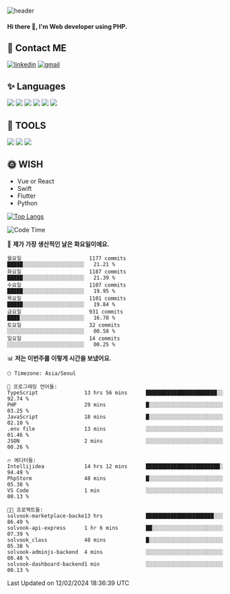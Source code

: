 ![header](https://capsule-render.vercel.app/api?type=waving&color=auto&height=300&section=header&text=Elin&fontSize=90&animation=twinkling)

#### Hi there 👋, I'm <b>Web developer</b> using PHP. ####

<!--
- 🔭 I’m currently working on Uniwill
- 🌱 I’m currently learning Vue or React or Python.
-->

<!---#### I am PHP developer --->

## 💌 Contact ME ###
[<img src='https://img.shields.io/badge/-EunjiKo-%230A66C2?style=flat-square&logo=LinkedIn&logoColor=white' alt='linkedin'>](https://www.linkedin.com/in/https://www.linkedin.com/in/eunji-ko-00a907164//)  [<img src='https://img.shields.io/badge/-einee214%40gmail.com-%23EA4335?style=flat-square&logo=Gmail&logoColor=white' alt='gmail'>](einee214@gmail.com)  


## ✨ Languages
<img src='https://img.shields.io/badge/-PHP-%23777BB4?style=for-the-badge&logo=PHP&logoColor=white'> <img src='https://img.shields.io/badge/-Laravel-%23FF2D20?style=for-the-badge&logo=Laravel&logoColor=white'> <img src='https://img.shields.io/badge/Jquery-%230769AD?style=for-the-badge&logo=Jquery&logoColor=white'> <img src='https://img.shields.io/badge/CSS3-%231572B6?style=for-the-badge&logo=CSS3&logoColor=white'> <img src='https://img.shields.io/badge/Bootstrap-%237952B3?style=for-the-badge&logo=Bootstrap&logoColor=white' > <img src='https://img.shields.io/badge/MySQL-%234479A1?style=for-the-badge&logo=MySQL&logoColor=white' >

## 🌷 TOOLS
<img src='https://img.shields.io/badge/PHPSTORM-%23000000?style=for-the-badge&logo=PhpStorm&logoColor=white' > <img src='https://img.shields.io/badge/GitLab-%23FCA121?style=for-the-badge&logo=GitLab&logoColor=white' > <img src='https://img.shields.io/badge/GitHub-%23181717?style=for-the-badge&logo=GitHub&logoColor=white'>


## 🌞 WISH
- Vue or React
- Swift
- Flutter
- Python


[![Top Langs](https://github-readme-stats.vercel.app/api/top-langs/?username=ein214&layout=compact)](https://github.com/anuraghazra/github-readme-stats)

<!--START_SECTION:waka-->
![Code Time](http://img.shields.io/badge/Code%20Time-3%2C251%20hrs%2035%20mins-blue)

📅 **제가 가장 생산적인 날은 화요일이에요.** 

```text
월요일                      1177 commits        █████░░░░░░░░░░░░░░░░░░░░   21.21 % 
화요일                      1187 commits        █████░░░░░░░░░░░░░░░░░░░░   21.39 % 
수요일                      1107 commits        █████░░░░░░░░░░░░░░░░░░░░   19.95 % 
목요일                      1101 commits        █████░░░░░░░░░░░░░░░░░░░░   19.84 % 
금요일                      931 commits         ████░░░░░░░░░░░░░░░░░░░░░   16.78 % 
토요일                      32 commits          ░░░░░░░░░░░░░░░░░░░░░░░░░   00.58 % 
일요일                      14 commits          ░░░░░░░░░░░░░░░░░░░░░░░░░   00.25 % 
```


📊 **저는 이번주를 이렇게 시간을 보냈어요.** 

```text
🕑︎ Timezone: Asia/Seoul

💬 프로그래밍 언어들: 
TypeScript               13 hrs 56 mins      ███████████████████████░░   92.74 % 
PHP                      29 mins             █░░░░░░░░░░░░░░░░░░░░░░░░   03.25 % 
JavaScript               18 mins             █░░░░░░░░░░░░░░░░░░░░░░░░   02.10 % 
.env file                13 mins             ░░░░░░░░░░░░░░░░░░░░░░░░░   01.46 % 
JSON                     2 mins              ░░░░░░░░░░░░░░░░░░░░░░░░░   00.26 % 

🔥 에디터들: 
Intellijidea             14 hrs 12 mins      ████████████████████████░   94.49 % 
PhpStorm                 48 mins             █░░░░░░░░░░░░░░░░░░░░░░░░   05.38 % 
VS Code                  1 min               ░░░░░░░░░░░░░░░░░░░░░░░░░   00.13 % 

🐱‍💻 프로젝트들: 
solvook-marketplace-backe13 hrs              ██████████████████████░░░   86.49 % 
solvook-api-express      1 hr 6 mins         ██░░░░░░░░░░░░░░░░░░░░░░░   07.39 % 
solvook_class            48 mins             █░░░░░░░░░░░░░░░░░░░░░░░░   05.38 % 
solvook-adminjs-backend  4 mins              ░░░░░░░░░░░░░░░░░░░░░░░░░   00.48 % 
solvook-dashboard-backend1 min               ░░░░░░░░░░░░░░░░░░░░░░░░░   00.13 % 
```


 Last Updated on 12/02/2024 18:36:39 UTC
<!--END_SECTION:waka-->

<!---![GitHub stats](https://github-readme-stats.vercel.app/api?username=ein214&show_icons=true&theme=dracula)  --->



